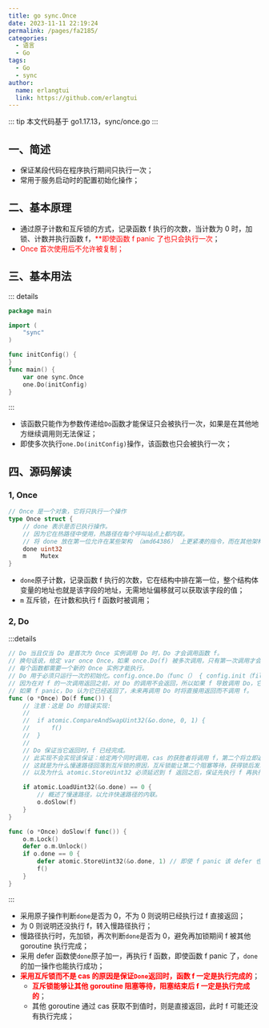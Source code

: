 ```yaml
---
title: go sync.Once
date: 2023-11-11 22:19:24
permalink: /pages/fa2185/
categories:
  - 语言
  - Go
tags:
  - Go
  - sync
author: 
  name: erlangtui
  link: https://github.com/erlangtui
---
```


::: tip
本文代码基于 go1.17.13，sync/once.go
:::
## 一、简述
* 保证某段代码在程序执行期间只执行一次；
* 常用于服务启动时的配置初始化操作；

## 二、基本原理
* 通过原子计数和互斥锁的方式，记录函数 f 执行的次数，当计数为 0 时，加锁、计数并执行函数 f，<span style="color: red;">**即使函数 f panic 了也只会执行一次</span>；
* <span style="color: red;">Once 首次使用后不允许被复制；</span>

## 三、基本用法
::: details
```go
package main

import (
	"sync"
)

func initConfig() {
}
func main() {
	var one sync.Once
	one.Do(initConfig)
}
```
:::
* 该函数只能作为参数传递给`Do`函数才能保证只会被执行一次，如果是在其他地方继续调用则无法保证；
* 即使多次执行`one.Do(initConfig)`操作，该函数也只会被执行一次；

## 四、源码解读
### 1, Once
```go
// Once 是一个对象，它将只执行一个操作
type Once struct {
	// done 表示是否已执行操作。
	// 因为它在热路径中使用，热路径在每个呼叫站点上都内联。
	// 将 done 放在第一位允许在某些架构 （amd64386） 上更紧凑的指令，而在其他架构上更少的指令（用于计算偏移）。
	done uint32
	m    Mutex
}
```
* `done`原子计数，记录函数 f 执行的次数，它在结构中排在第一位，整个结构体变量的地址也就是该字段的地址，无需地址偏移就可以获取该字段的值；
* `m` 互斥锁，在计数和执行 f 函数时被调用；

### 2, Do
:::details
```go
// Do 当且仅当 Do 是首次为 Once 实例调用 Do 时，Do 才会调用函数 f。
// 换句话说，给定 var once Once，如果 once.Do(f) 被多次调用，只有第一次调用才会调用 f，即使 f 在每次调用中都有不同的值。
// 每个函数都需要一个新的 Once 实例才能执行。
// Do 用于必须只运行一次的初始化。config.once.Do（func（） { config.init（filename） }）
// 因为在对 f 的一次调用返回之前，对 Do 的调用不会返回，所以如果 f 导致调用 Do，它将死锁。
// 如果 f panic，Do 认为它已经返回了，未来再调用 Do 时将直接用返回而不调用 f。
func (o *Once) Do(f func()) {
	// 注意：这是 Do 的错误实现:
	//
	//	if atomic.CompareAndSwapUint32(&o.done, 0, 1) {
	//		f()
	//	}
	//
	// Do 保证当它返回时，f 已经完成。
	// 此实现不会实现该保证：给定两个同时调用，cas 的获胜者将调用 f，第二个将立即返回，而无需等待第一个调用完成，此时 f 还没有完成。
	// 这就是为什么慢速路径回落到互斥锁的原因，互斥锁能让第二个阻塞等待，获得锁后发现已经执行完再立即返回，
	// 以及为什么 atomic.StoreUint32 必须延迟到 f 返回之后，保证先执行 f 再执行原子操作，只要 f 执行了，无论是否 panic 都执行 原子操作。

	if atomic.LoadUint32(&o.done) == 0 {
		// 概述了慢速路径，以允许快速路径的内联。
		o.doSlow(f)
	}
}

func (o *Once) doSlow(f func()) {
	o.m.Lock()
	defer o.m.Unlock()
	if o.done == 0 {
		defer atomic.StoreUint32(&o.done, 1) // 即使 f panic 该 defer 也能执行成功，后续 Do 将不会再调用 f
		f()
	}
}
```
:::
* 采用原子操作判断`done`是否为 0，不为 0 则说明已经执行过 f 直接返回；
* 为 0 则说明还没执行 f，转入慢路径执行；
* 慢路径执行时，先加锁，再次判断`done`是否为 0，避免再加锁期间 f 被其他 goroutine 执行完成；
* 采用 defer 函数使`done`原子加一，再执行 f 函数，即使函数 f panic 了，`done` 的加一操作也能执行成功；
* <span style="color: red;">**采用互斥锁而不是 cas 的原因是保证`Done`返回时，函数 f 一定是执行完成的**</span>；
  * <span style="color: red;">**互斥锁能够让其他 goroutine 阻塞等待，阻塞结束后 f 一定是执行完成的**</span>；
  * 其他 goroutine 通过 cas 获取不到值时，则是直接返回，此时 f 可能还没有执行完成；
